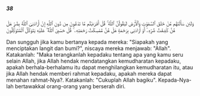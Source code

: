 ##### 38

<span class="ayah">وَلَئِن سَأَلْتَهُم مَّنْ خَلَقَ ٱلسَّمَٰوَٰتِ وَٱلْأَرْضَ لَيَقُولُنَّ ٱللَّهُ ۚ قُلْ أَفَرَءَيْتُم مَّا تَدْعُونَ مِن دُونِ ٱللَّهِ إِنْ أَرَادَنِىَ ٱللَّهُ بِضُرٍّ هَلْ هُنَّ كَٰشِفَٰتُ ضُرِّهِۦٓ أَوْ أَرَادَنِى بِرَحْمَةٍ هَلْ هُنَّ مُمْسِكَٰتُ رَحْمَتِهِۦ ۚ قُلْ حَسْبِىَ ٱللَّهُ ۖ عَلَيْهِ يَتَوَكَّلُ ٱلْمُتَوَكِّلُونَ</span>

<span class="ayah_translation">Dan sungguh jika kamu bertanya kepada mereka: "Siapakah yang menciptakan langit dan bumi?", niscaya mereka menjawab: "Allah". Katakanlah: "Maka terangkanlah kepadaku tentang apa yang kamu seru selain Allah, jika Allah hendak mendatangkan kemudharatan kepadaku, apakah berhala-berhalamu itu dapat menghilangkan kemudharatan itu, atau jika Allah hendak memberi rahmat kepadaku, apakah mereka dapat menahan rahmat-Nya?. Katakanlah: "Cukuplah Allah bagiku". Kepada-Nya-lah bertawakkal orang-orang yang berserah diri.</span>
